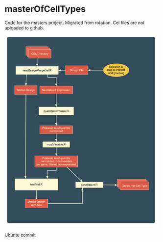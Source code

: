 masterOfCellTypes
=================

Code for the masters project. Migrated from rotation.
Cel files are not uploaded to github.

![](images/pipeline.png)

Ubuntu commit
